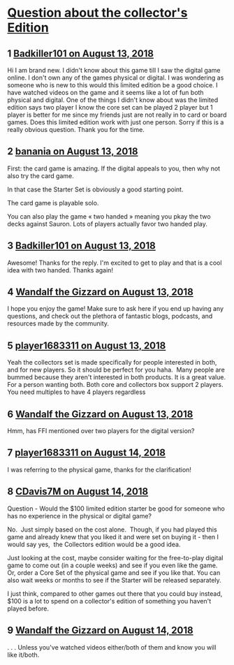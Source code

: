 # [Question about the collector&#039;s Edition](https://community.fantasyflightgames.com/topic/280906-question-about-the-collectors-edition/)

## 1 [Badkiller101 on August 13, 2018](https://community.fantasyflightgames.com/topic/280906-question-about-the-collectors-edition/?do=findComment&comment=3438903)

Hi I am brand new. I didn't know about this game till I saw the digital game online. I don't own any of the games physical or digital. I was wondering as someone who is new to this would this limited edition be a good choice. I have watched videos on the game and it seems like a lot of fun both physical and digital. One of the things I didn't know about was the limited edition says two player I know the core set can be played 2 player but 1 player is better for me since my friends just are not really in to card or board games. Does this limited edition work with just one person. Sorry if this is a really obvious question. Thank you for the time.

## 2 [banania on August 13, 2018](https://community.fantasyflightgames.com/topic/280906-question-about-the-collectors-edition/?do=findComment&comment=3439390)

First: the card game is amazing. If the digital appeals to you, then why not also try the card game.

In that case the Starter Set is obviously a good starting point.

The card game is playable solo.

You can also play the game « two handed » meaning you pkay the two decks against Sauron. Lots of players actually favor two handed play.

## 3 [Badkiller101 on August 13, 2018](https://community.fantasyflightgames.com/topic/280906-question-about-the-collectors-edition/?do=findComment&comment=3439445)

Awesome! Thanks for the reply. I'm excited to get to play and that is a cool idea with two handed. Thanks again!

## 4 [Wandalf the Gizzard on August 13, 2018](https://community.fantasyflightgames.com/topic/280906-question-about-the-collectors-edition/?do=findComment&comment=3439572)

I hope you enjoy the game! Make sure to ask here if you end up having any questions, and check out the plethora of fantastic blogs, podcasts, and resources made by the community.

## 5 [player1683311 on August 13, 2018](https://community.fantasyflightgames.com/topic/280906-question-about-the-collectors-edition/?do=findComment&comment=3439692)

Yeah the collectors set is made specifically for people interested in both, and for new players. So it should be perfect for you haha.  Many people are bummed because they aren't interested in both products. It is a great value. For a person wanting both. Both core and collectors box support 2 players. You need multiples to have 4 players regardless 

## 6 [Wandalf the Gizzard on August 13, 2018](https://community.fantasyflightgames.com/topic/280906-question-about-the-collectors-edition/?do=findComment&comment=3439733)

Hmm, has FFI mentioned over two players for the digital version?

## 7 [player1683311 on August 14, 2018](https://community.fantasyflightgames.com/topic/280906-question-about-the-collectors-edition/?do=findComment&comment=3439952)

I was referring to the physical game, thanks for the clarification!

## 8 [CDavis7M on August 14, 2018](https://community.fantasyflightgames.com/topic/280906-question-about-the-collectors-edition/?do=findComment&comment=3440663)

Question - Would the $100 limited edition starter be good for someone who has no experience in the physical or digital game?

No.  Just simply based on the cost alone.  Though, if you had played this game and already knew that you liked it and were set on buying it - then I would say yes,  the Collectors edition would be a good idea.

Just looking at the cost, maybe consider waiting for the free-to-play digital game to come out (in a couple weeks) and see if you even like the game.  Or, order a Core Set of the physical game and see if you like that. You can also wait weeks or months to see if the Starter will be released separately.

I just think, compared to other games out there that you could buy instead, $100 is a lot to spend on a collector's edition of something you haven't played before.

## 9 [Wandalf the Gizzard on August 14, 2018](https://community.fantasyflightgames.com/topic/280906-question-about-the-collectors-edition/?do=findComment&comment=3440667)

. . . Unless you've watched videos either/both of them and know you will like it/both.

